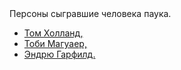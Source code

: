 <html>
<head>
Персоны сыгравшие человека паука.
</head>
<body>
<ul>
<li><a href="/Том Холланд/index.html">Том Холланд,</a></li>
<li><a href="/Тоби магуаер/index.html ">Тоби Магуаер,</a></li>
<li><a href="/Эндрю Гарфилд/index.html">Эндрю Гарфилд.</a></li>
</ul>
<table>
</table>
</body>
</html>
